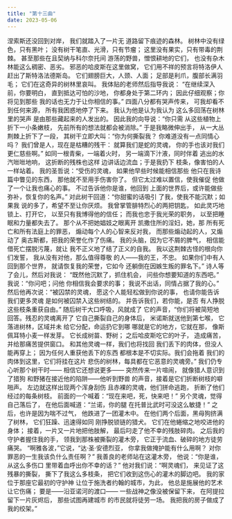 ```yaml
---
title: "第十三曲"
date: 2023-05-06
---
```

涅索斯还没回到对岸，
我们就踏入了一片无
道路留下痕迹的森林。
树林中没有绿色，只有黑叶；
没有树干笔直、光滑，只有节瘤；
这里没有果实，只有带毒的荆棘。
甚至那些在且契纳与科尔奈托间
游荡的野兽，憎恨耕地的它们，
也没有杂木林能这么稠密、恶劣。
邪恶的哈皮斯在这里做窝，
它们用不祥的预言将特洛伊人
赶出了斯特洛法德斯岛。
它们翅膀巨大，人颈、人面；
足部是利爪，腹部长满羽毛；
它们在这奇异的树林里哀叫。
我体贴的老师然后指导我说：
“在继续深入前，你要明白，
直到抵达可怕的沙地，
你都身处于第二环内；
因此仔细观察；你将见到那些
我的话也无力于让你相信的事。”
四面八分都有哭声传来，
可我却看不到任何来源，
所有我困惑地停了下来。
我认为他是认为我认为
这么多回荡在树林里的哭声
是由那些藏起来的人发出的。
因此我的向导说：“你只需
从这些植物上折下一小条嫩枝，
先前所有的想法就都会被消除。”
于是我略微伸出手，
从一大丛荆棘上折下了一段，
其树干立即大叫：“你为何撕裂我？
你难道没有一点同情心吗？
我们曾是人，现在是枯糟的残干：
就算我们是蛇的灵魂，
你的手也该对我们更仁慈些啊。”
如同一根青柴，一端着火时，
另一端滴下汁液，同时伴着
逃出的水汽咝咝地响，
这折断的残株也这样
边讲话边流血；于是我扔下
枝条，像害怕的人一样站着。
我的圣哲说：“受伤的灵魂，
如果他早些时候能相信那些
他只在我诗篇中瞥见的东西，
那他就不至用手伤害你了。
但它太过难以置信，使我催促
他做了一个让我也痛心的事。
不过告诉他你是谁，他回到
上面的世界后，或许能做些
弥补，恢复你的名声。”
对此树干回道：“你甜蜜的话吸引
了我，使我不能沉默；如果我
说的多了，希望不至让你厌烦。
我曾掌管腓特烈心的两把钥匙，
如此灵巧地锁上、打开它，
以至只有我博得他的信任；
而我也忠于我光荣的职务，
以至把睡眠和力量都失去了。
那个从不把她娼妓之眼离开
凯撒住所的淫妇，她，那
所有死亡和所有法庭上的罪恶，
煽动每个人的心智来反对我，
而那些煽动起的人，又煽动了
奥古斯都，把我的荣誉化作了伤痛。
我的头脑，因为它不屑的脾气，
相信能借死亡摆脱污蔑，就让
我不正义地了结了正义的自我。
我以这荆棘古怪的根向你们发誓，
我从没有对他，那么值得尊敬
的人——我的王，不忠。
如果你们中有人回到那个世界，
就请恢复我的荣誉，它如今
还躺倒在因嫉生叛的罪名下。”
诗人等了会儿，然后对我说：
“既然他沉默了，抓住机会，
问些你想要知道的东西吧。”
我说：“你问吧；问他
你相信我会要求的事；
我说不出话，同情占据了我的心。”
然后他再次说：“被囚禁的灵魂，
愿这个人能轻松做到你说的事，
也请你能告诉我们更多灵魂
是如何被囚禁入这些树结的。
并告诉我们，若你能，是否
有人挣脱这些枝条重获自由。”
随后树干大口呼吸，风就成了
它的声音，“你们将被简短地
回答。残忍的灵魂离开了
它自己撕裂自己的身体后，
米诺斯就送他到第七喉，
它落进树林，区域并未
给它分配，命运扔它到哪
哪就是它的地方，它就在那，
像斯佩耳特小麦一样发芽。
它长成树苗、野树；
之后哈皮斯吃它的叶子，
造成痛苦，并给那痛苦提供窗口。
和其他灵魂一样，我们也将找回
我们丢下的肉体，但没人能再穿上；
因为任何人重获他丢下的东西
都根本是不切实际。我们会拖着
我们的肉体到这里，它们将挂在这片
悲伤的树林，每具都在它恶意的灵魂旁。”
我们仍专心听那个树干时——
相信它还想说更多——
突然传来一片喧闹，
就像猎人意识到了猎狗
和野猪在接近他的陷阱——他听到野兽
的声音，接着是它们折断树枝的噼啪声。
左边就这样出现两个浑身刮伤
且赤裸的灵魂，他们拼命逃跑，
折断了他们经过的每条树枝。
前面的一个喊着：“现在来吧，死，快来吧！”
另个灵魂，觉得自己落后了，
在他后面喊道：“兰诺，你的腿
在托普比武时可没这么敏捷！”
之后，也许是因为喘不过气，
他跌进了一团灌木中。
在他们两个后面，黑母狗挤满了树林，
它们狂躁、迅速得如同
刚挣脱锁链的猎犬。
它们在他蜷缩之地咬进他的身体；
接着，一片又一片地把他肢解，
最后叼走了他不幸的残肢碎肉。
之后我的守护者握住我的手，
领我到那株被撕裂的灌木旁，
它正于流血、破碎的地方徒劳痛哭。
“啊雅各波，”它说，“达·圣·安德烈亚，
你拿我做掩护能有什么用啊？
对你罪恶的一生我该负什么责任啊？”
我善良的老师站在这灌木旁，
他说：“你是谁，从这么多伤口
里带着血呼出你不幸的话？”
他对我们说：“啊灵魂们，
来见证了这残暴的撕裂，
撕下了我这么多枝条，
把它们收到这伤心的灌木的脚边吧。
我的家位于那座它最初的守护神
让位于施洗者约翰的城市，为此，
他总是施展他的艺术让它伤痛；
要是——沿亚诺河的渡口——
一些战神之像没被保留下来，
在阿提拉留下一片灰烬后，
那些试图再建城市
的市民就将徒劳一场。
我把我的房子做成了我的绞架。”